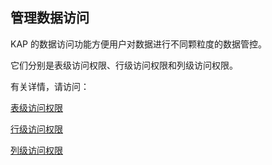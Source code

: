 ## 管理数据访问

KAP 的数据访问功能方便用户对数据进行不同颗粒度的数据管控。

它们分别是表级访问权限、行级访问权限和列级访问权限。

有关详情，请访问：

[表级访问权限](table.cn.md)

[行级访问权限](row.cn.md)

[列级访问权限](column.cn.md)
